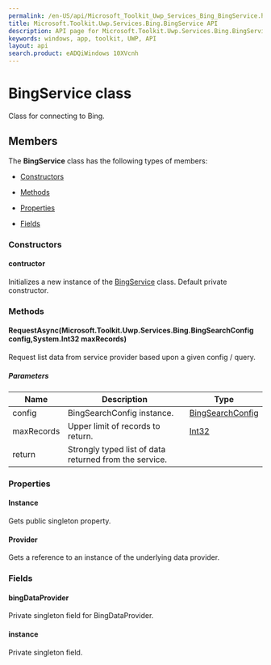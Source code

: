 ```yaml
---
permalink: /en-US/api/Microsoft_Toolkit_Uwp_Services_Bing_BingService.htm
title: Microsoft.Toolkit.Uwp.Services.Bing.BingService API 
description: API page for Microsoft.Toolkit.Uwp.Services.Bing.BingService
keywords: windows, app, toolkit, UWP, API
layout: api
search.product: eADQiWindows 10XVcnh
---
```



# BingService class

Class for connecting to Bing.

## Members

The **BingService** class has the following types of members:

* [Constructors](#Constructors)

* [Methods](#Methods)

* [Properties](#Properties)

* [Fields](#Fields)

### Constructors

#### contructor

Initializes a new instance of the [BingService](Microsoft_Toolkit_Uwp_Services_Bing_BingService.htm) class. Default private constructor.





### Methods

#### RequestAsync(Microsoft.Toolkit.Uwp.Services.Bing.BingSearchConfig config,System.Int32 maxRecords)

Request list data from service provider based upon a given config / query.

##### Parameters



| Name | Description | Type || --- | --- | --- || config | BingSearchConfig instance. | [BingSearchConfig](Microsoft_Toolkit_Uwp_Services_Bing_BingSearchConfig.htm) || maxRecords | Upper limit of records to return. | [Int32](https://msdn.microsoft.com/library/windows/apps/System.Int32) || return |Strongly typed list of data returned from the service. |




### Properties

#### Instance

Gets public singleton property.





#### Provider

Gets a reference to an instance of the underlying data provider.





### Fields

#### bingDataProvider

Private singleton field for BingDataProvider.





#### instance

Private singleton field.




